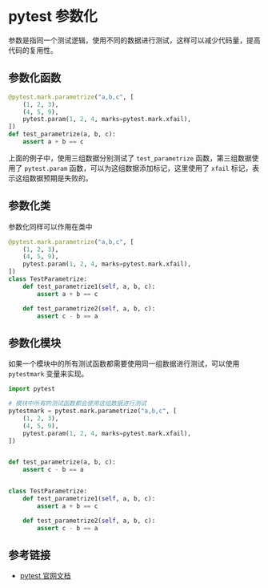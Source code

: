 # pytest 参数化

参数是指同一个测试逻辑，使用不同的数据进行测试，这样可以减少代码量，提高代码的复用性。

## 参数化函数

```python
@pytest.mark.parametrize("a,b,c", [
    (1, 2, 3),
    (4, 5, 9),
    pytest.param(1, 2, 4, marks=pytest.mark.xfail),
])
def test_parametrize(a, b, c):
    assert a + b == c
```

上面的例子中，使用三组数据分别测试了 `test_parametrize` 函数，第三组数据使用了 `pytest.param`
函数，可以为这组数据添加标记，这里使用了 `xfail` 标记，表示这组数据预期是失败的。

## 参数化类

参数化同样可以作用在类中

```python
@pytest.mark.parametrize("a,b,c", [
    (1, 2, 3),
    (4, 5, 9),
    pytest.param(1, 2, 4, marks=pytest.mark.xfail),
])
class TestParametrize:
    def test_parametrize1(self, a, b, c):
        assert a + b == c

    def test_parametrize2(self, a, b, c):
        assert c - b == a
```

## 参数化模块

如果一个模块中的所有测试函数都需要使用同一组数据进行测试，可以使用 `pytestmark` 变量来实现。

```python
import pytest

# 模块中所有的测试函数都会使用这组数据进行测试
pytestmark = pytest.mark.parametrize("a,b,c", [
    (1, 2, 3),
    (4, 5, 9),
    pytest.param(1, 2, 4, marks=pytest.mark.xfail),
])


def test_parametrize(a, b, c):
    assert c - b == a


class TestParametrize:
    def test_parametrize1(self, a, b, c):
        assert a + b == c

    def test_parametrize2(self, a, b, c):
        assert c - b == a
```

## 参考链接

- [pytest 官网文档](https://docs.pytest.org/en/7.3.x/how-to/parametrize.html)
